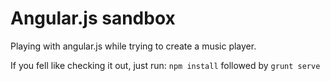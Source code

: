 # Angular.js sandbox

Playing with angular.js while trying to create a music player.

If you fell like checking it out, just run:
`npm install` followed by `grunt serve`
